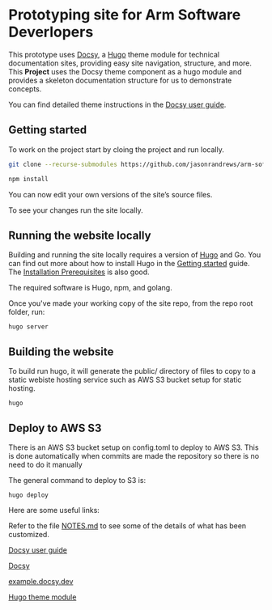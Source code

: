 # Prototyping site for Arm Software Deverlopers

This prototype uses [Docsy](https://www.docsy.dev/), a [Hugo](https://gohugo.io/) theme module for technical documentation sites, providing easy
site navigation, structure, and more. This **Project** uses the Docsy
theme component as a hugo module and provides a skeleton documentation structure for us to demonstrate concepts.

You can find detailed theme instructions in the [Docsy user guide](https://www.docsy.dev/docs/).

## Getting started

To work on the project start by cloing the project and run locally.

```bash
git clone --recurse-submodules https://github.com/jasonrandrews/arm-software-developers.git
```

```bash
npm install
```

You can now edit your own versions of the site’s source files.

To see your changes run the site locally.

## Running the website locally

Building and running the site locally requires a version of [Hugo](https://gohugo.io) and Go. 
You can find out more about how to install Hugo in the
[Getting started](https://www.docsy.dev/docs/getting-started/#prerequisites-and-installation) guide.
The [Installation Prerequisites](https://www.docsy.dev/docs/get-started/docsy-as-module/installation-prerequisites/) is also good.

The required software is Hugo, npm, and golang. 

Once you've made your working copy of the site repo, from the repo root folder, run:

```
hugo server
```

## Building the website 

To build run hugo, it will generate the public/ directory of files to copy to a static webiste hosting service such as AWS S3 bucket setup for static hosting.

```
hugo
```

## Deploy to AWS S3

There is an AWS S3 bucket setup on config.toml to deploy to AWS S3. This is done automatically when commits are made the repository so there is no need to do it manually

The general command to deploy to S3 is:

```
hugo deploy
```

Here are some useful links:

Refer to the file [NOTES.md](NOTES.md) to see some of the details of what has been customized. 

[Docsy user guide](https://docsy.dev/docs)

[Docsy](https://github.com/google/docsy)

[example.docsy.dev](https://example.docsy.dev)

[Hugo theme module](https://gohugo.io/hugo-modules/use-modules/#use-a-module-for-a-theme)
